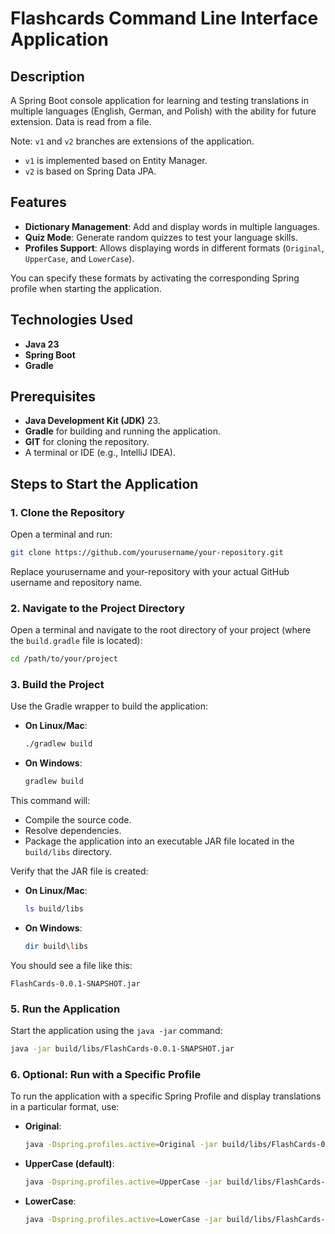 
# Flashcards Command Line Interface Application

## Description
A Spring Boot console application for learning and testing translations in multiple languages (English, German, and Polish) with the ability for future extension. Data is read from a file. 

Note: `v1` and `v2` branches are extensions of the application.
- `v1` is implemented based on Entity Manager.
- `v2` is based on Spring Data JPA.


## Features
- **Dictionary Management**: Add and display words in multiple languages.
- **Quiz Mode**: Generate random quizzes to test your language skills.
- **Profiles Support**: Allows displaying words in different formats (`Original`, `UpperCase`, and `LowerCase`).

You can specify these formats by activating the corresponding Spring profile when starting the application.

## Technologies Used
- **Java 23**
- **Spring Boot**
- **Gradle**

## Prerequisites
- **Java Development Kit (JDK)** 23.
- **Gradle** for building and running the application.
- **GIT** for cloning the repository.
- A terminal or IDE (e.g., IntelliJ IDEA).

## Steps to Start the Application

### 1. Clone the Repository
Open a terminal and run:

```bash
git clone https://github.com/yourusername/your-repository.git
```
Replace yourusername and your-repository with your actual GitHub username and repository name.

### 2. Navigate to the Project Directory
Open a terminal and navigate to the root directory of your project (where the `build.gradle` file is located):

```bash
cd /path/to/your/project
```

### 3. Build the Project
Use the Gradle wrapper to build the application:

- **On Linux/Mac**:
  ```bash
  ./gradlew build
  ```
- **On Windows**:
  ```bash
  gradlew build
  ```

This command will:
- Compile the source code.
- Resolve dependencies.
- Package the application into an executable JAR file located in the `build/libs` directory.

Verify that the JAR file is created:

- **On Linux/Mac**:
  ```bash
  ls build/libs
  ```
- **On Windows**:
  ```bash
  dir build\libs
  ```

You should see a file like this:

```
FlashCards-0.0.1-SNAPSHOT.jar
```

### 5. Run the Application
Start the application using the `java -jar` command:

```bash
java -jar build/libs/FlashCards-0.0.1-SNAPSHOT.jar
```

### 6. Optional: Run with a Specific Profile
To run the application with a specific Spring Profile and display translations in a particular format, use:

- **Original**:
  ```bash
  java -Dspring.profiles.active=Original -jar build/libs/FlashCards-0.0.1-SNAPSHOT.jar
  ```

- **UpperCase  (default)**:
  ```bash
  java -Dspring.profiles.active=UpperCase -jar build/libs/FlashCards-0.0.1-SNAPSHOT.jar
  ```

- **LowerCase**:
  ```bash
  java -Dspring.profiles.active=LowerCase -jar build/libs/FlashCards-0.0.1-SNAPSHOT.jar
  ```